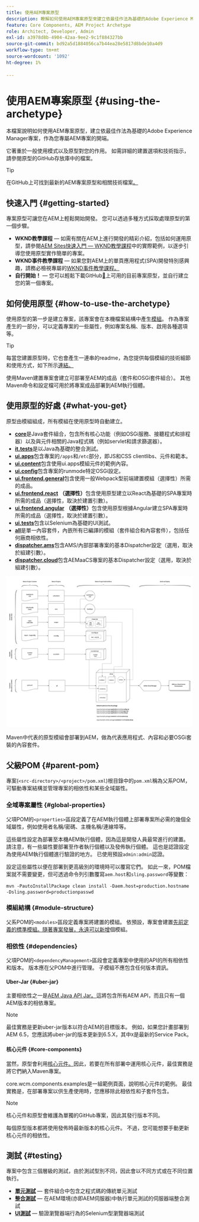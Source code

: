 ```yaml
---
title: 使用AEM專案原型
description: 瞭解如何使用AEM專案原型來建立依最佳作法為基礎的Adobe Experience Manager專案，作為您專屬AEM專案的開端。
feature: Core Components, AEM Project Archetype
role: Architect, Developer, Admin
exl-id: a3978d8b-4904-42aa-9ee2-9c1f884327bb
source-git-commit: bd92a5d1884056ca7b44ea28e5817d8bde10a4d9
workflow-type: tm+mt
source-wordcount: '1092'
ht-degree: 1%

---
```



# 使用AEM專案原型 {#using-the-archetype}

本檔案說明如何使用AEM專案原型，建立依最佳作法為基礎的Adobe Experience Manager專案，作為您專屬AEM專案的開端。

它著重於一般使用模式以及原型對您的作用。 如需詳細的建置選項和技術指示，請參閱原型的GitHub存放庫中的檔案。

>[!TIP]
>
>在GitHub上可找到最新的AEM專案原型和相關技術檔案[。](https://github.com/adobe/aem-project-archetype)

## 快速入門 {#getting-started}

專案原型可讓您在AEM上輕鬆開始開發。 您可以透過多種方式採取處理原型的第一個步驟。

* **WKND教學課程** — 如需有關在AEM上進行開發的精彩介紹，包括如何運用原型，請參閱[AEM Sites快速入門 — WKND教學課程](https://experienceleague.adobe.com/docs/experience-manager-learn/getting-started-wknd-tutorial-develop/overview.html)中的實際範例，以逐步引導您使用原型實作簡單的專案。
* **WKND事件教學課程** — 如果您對AEM上的單頁應用程式(SPA)開發特別感興趣，請務必檢視專屬的[WKND事件教學課程。](https://helpx.adobe.com/experience-manager/kt/sites/using/getting-started-spa-wknd-tutorial-develop.html)
* **自行開始！** — 您可以輕鬆下載GitHub[&#128279;](https://github.com/adobe/aem-project-archetype)上可用的目前專案原型，並自行建立您的第一個專案。

## 如何使用原型 {#how-to-use-the-archetype}

使用原型的第一步是建立專案，該專案會在本機檔案結構中產生[模組](#what-you-get)。 作為專案產生的一部分，可以定義專案的一些屬性，例如專案名稱、版本、啟用各種選項等。

>[!TIP]
>
>每當您建置原型時，它也會產生一連串的readme，為您提供每個模組的技術細節和使用方式，如下所示[連結。](#what-you-get)

使用Maven建置專案會建立可部署至AEM的成品（套件和OSGi套件組合）。 其他Maven命令和設定檔可用於將專案成品部署到AEM執行個體。

## 使用原型的好處 {#what-you-get}

原型由模組組成，所有模組在使用原型時自動建立。

* **[core](https://github.com/adobe/aem-project-archetype/tree/develop/src/main/archetype/core)**&#x200B;是Java套件組合，包含所有核心功能（例如OSGi服務、接聽程式和排程器）以及與元件相關的Java程式碼（例如servlet和請求篩選器）。
* **[it.tests](https://github.com/adobe/aem-project-archetype/tree/develop/src/main/archetype/it.tests)**&#x200B;是以Java為基礎的整合測試。
* **[ui.apps](https://github.com/adobe/aem-project-archetype/tree/develop/src/main/archetype/ui.apps)**&#x200B;包含專案的`/apps`和`/etc`部分，即JS和CSS clientlibs、元件和範本。
* **[ui.content](https://github.com/adobe/aem-project-archetype/tree/develop/src/main/archetype/ui.content)**&#x200B;包含使用ui.apps模組元件的範例內容。
* **[ui.config](https://github.com/adobe/aem-project-archetype/tree/develop/src/main/archetype/ui.config)**&#x200B;包含專案的runmode特定OSGi設定。
* **[ui.frontend.general](https://github.com/adobe/aem-project-archetype/tree/develop/src/main/archetype/ui.frontend.general)**&#x200B;包含使用一般Webpack型前端建置模組（選擇性）所需的成品。
* **[ui.frontend.react](https://github.com/adobe/aem-project-archetype/tree/develop/src/main/archetype/ui.frontend.react)** **（選擇性）**&#x200B;包含使用原型建立以React為基礎的SPA專案時所需的成品（選擇性，取決於建置引數）。
* **[ui.frontend.angular](https://github.com/adobe/aem-project-archetype/tree/develop/src/main/archetype/ui.frontend.angular)** **（選擇性）**&#x200B;包含使用原型根據Angular建立SPA專案時所需的成品（選擇性，取決於建置引數）。
* **[ui.tests](https://github.com/adobe/aem-project-archetype/tree/develop/src/main/archetype/ui.tests)**&#x200B;包含以Selenium為基礎的UI測試。
* **[all](https://github.com/adobe/aem-project-archetype/tree/develop/src/main/archetype/all)**&#x200B;是單一內容套件，內嵌所有已編譯的模組（套件組合和內容套件），包括任何廠商相依性。
* **[dispatcher.ams](https://github.com/adobe/aem-project-archetype/tree/develop/src/main/archetype/dispatcher.ams)**&#x200B;包含AMS/內部部署專案的基本Dispatcher設定（選用，取決於組建引數）。
* **[dispatcher.cloud](https://github.com/adobe/aem-project-archetype/tree/develop/src/main/archetype/dispatcher.cloud)**&#x200B;包含AEMaaCS專案的基本Dispatcher設定（選用，取決於組建引數）。

![內容封裝組織](/help/assets/content-package-organization.png)

Maven中代表的原型模組會部署到AEM，做為代表應用程式、內容和必要OSGi套裝的內容套件。

## 父級POM {#parent-pom}

專案(`<src-directory>/<project>/pom.xml`)根目錄中的`pom.xml`稱為父系POM，可驅動專案結構並管理專案的相依性和某些全域屬性。

### 全域專案屬性 {#global-properties}

父項POM的`<properties>`區段定義了在AEM執行個體上部署專案所必需的幾個全域屬性，例如使用者名稱/密碼、主機名稱/連線埠等。

這些屬性設定為部署至本機AEM執行個體，因為這是開發人員最常進行的建置。 請注意，有一些屬性要部署至作者執行個體以及發佈執行個體。 這也是認證設定為使用AEM執行個體進行驗證的地方。 已使用預設`admin:admin`認證。

設定這些屬性以便在部署到更高級別的環境時可以覆寫它們。 如此一來，POM檔案就不需要變更，但可透過命令列引數覆寫`aem.host`和`sling.password`等變數：

```shell
mvn -PautoInstallPackage clean install -Daem.host=production.hostname -Dsling.password=productionpasswd
```

### 模組結構 {#module-structure}

父系POM的`<modules>`區段定義專案將建置的模組。 依預設，專案會建置[先前定義的標準模組。隨著專案發展，永遠可以新增](#what-you-get)個模組。

### 相依性 {#dependencies}

父項POM的`<dependencyManagement>`區段會定義專案中使用的API的所有相依性和版本。 版本應在父POM中進行管理。 子模組不應包含任何版本資訊。

#### Uber-Jar {#uber-jar}

主要相依性之一是[AEM Java API Jar。](https://experienceleague.adobe.com/docs/experience-manager-cloud-service/implementing/developing/aem-as-a-cloud-service-sdk.html)這將包含所有AEM API，而且只有一個AEM版本的相依專案。

>[!NOTE]
>
>最佳實務是更新uber-jar版本以符合AEM的目標版本。 例如，如果您計畫部署到AEM 6.5，您應該將uber-jar的版本更新到6.5.X，其中`X`是最新的Service Pack。

#### 核心元件 {#core-components}

當然，原型會利用[核心元件。](/help/introduction.md)因此，若要在所有部署中運用核心元件，最佳實務是將它們納入Maven專案。

core.wcm.components.examples是一組範例頁面，說明核心元件的範例。 最佳實務是，在部署專案以供生產使用時，您應移除此相依性和子套件包含。

>[!NOTE]
>
>核心元件和原型會維護為單獨的GitHub專案，因此其發行版本不同。
>
>每個原型版本都將使用發佈時最新版本的核心元件。 不過，您可能想要手動更新核心元件的相依性。

## 測試 {#testing}

專案中包含三個層級的測試，由於測試型別不同，因此會以不同方式或在不同位置執行。

* **[單元測試](https://github.com/adobe/aem-project-archetype/tree/develop/src/main/archetype/core)** — 套件組合中包含之程式碼的傳統單元測試
* **[整合測試](https://github.com/adobe/aem-project-archetype/tree/develop/src/main/archetype/it.tests)** — 在AEM環境(亦即AEM伺服器)中執行單元測試的伺服器端整合測試
* **[UI測試](https://github.com/adobe/aem-project-archetype/tree/develop/src/main/archetype/ui.tests)** — 驗證瀏覽器端行為的Selenium型瀏覽器端測試
